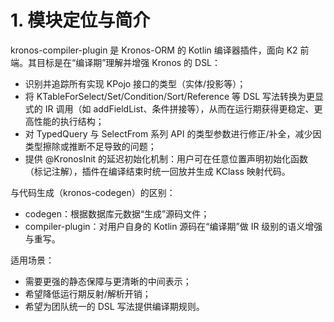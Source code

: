 # 1. 模块定位与简介

kronos-compiler-plugin 是 Kronos-ORM 的 Kotlin 编译器插件，面向 K2 前端。其目标是在“编译期”理解并增强 Kronos 的 DSL：
- 识别并追踪所有实现 KPojo 接口的类型（实体/投影等）；
- 将 KTableForSelect/Set/Condition/Sort/Reference 等 DSL 写法转换为更显式的 IR 调用（如 addFieldList、条件拼接等），从而在运行期获得更稳定、更高性能的执行结构；
- 对 TypedQuery 与 SelectFrom 系列 API 的类型参数进行修正/补全，减少因类型擦除或推断不足导致的问题；
- 提供 @KronosInit 的延迟初始化机制：用户可在任意位置声明初始化函数（标记注解），插件在编译结束时统一回放并生成 KClass 映射代码。

与代码生成（kronos-codegen）的区别：
- codegen：根据数据库元数据“生成”源码文件；
- compiler-plugin：对用户自身的 Kotlin 源码在“编译期”做 IR 级别的语义增强与重写。

适用场景：
- 需要更强的静态保障与更清晰的中间表示；
- 希望降低运行期反射/解析开销；
- 希望为团队统一的 DSL 写法提供编译期规则。

